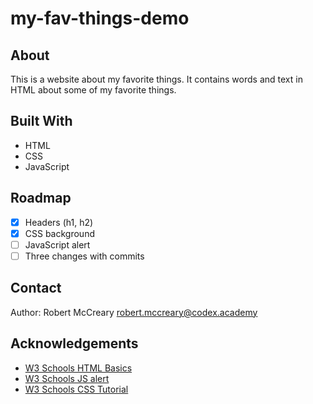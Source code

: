 # my-fav-things-demo

## About

This is a website about my favorite things. It contains words and text in HTML about some of my favorite things.

## Built With

* HTML
* CSS
* JavaScript

## Roadmap

- [x] Headers (h1, h2)
- [x] CSS background
- [ ] JavaScript alert
- [ ] Three changes with commits

## Contact

Author: Robert McCreary robert.mccreary@codex.academy

## Acknowledgements

* [W3 Schools HTML Basics](https://www.w3schools.com/html/html_basic.asp)
* [W3 Schools JS alert](https://www.w3schools.com/jsref/met_win_alert.asp)
* [W3 Schools CSS Tutorial](https://www.w3schools.com/css/default.asp)